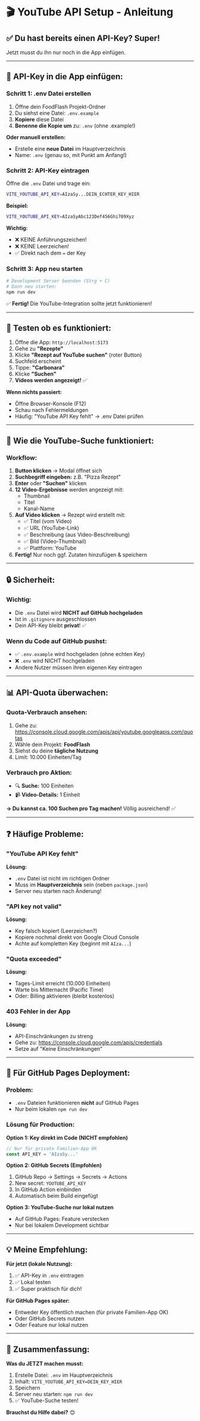 # 🎬 YouTube API Setup - Anleitung

## ✅ Du hast bereits einen API-Key? Super!

Jetzt musst du ihn nur noch in die App einfügen.

---

## 🔑 **API-Key in die App einfügen:**

### **Schritt 1: .env Datei erstellen**

1. Öffne dein FoodFlash Projekt-Ordner
2. Du siehst eine Datei: `.env.example`
3. **Kopiere** diese Datei
4. **Benenne die Kopie um** zu: `.env` (ohne .example!)

**Oder manuell erstellen:**
- Erstelle eine **neue Datei** im Hauptverzeichnis
- Name: `.env` (genau so, mit Punkt am Anfang!)

### **Schritt 2: API-Key eintragen**

Öffne die `.env` Datei und trage ein:

```bash
VITE_YOUTUBE_API_KEY=AIzaSy...DEIN_ECHTER_KEY_HIER
```

**Beispiel:**
```bash
VITE_YOUTUBE_API_KEY=AIzaSyAbc123Def456Ghi789Xyz
```

**Wichtig:**
- ❌ KEINE Anführungszeichen!
- ❌ KEINE Leerzeichen!
- ✅ Direkt nach dem `=` der Key

### **Schritt 3: App neu starten**

```bash
# Development Server beenden (Strg + C)
# Dann neu starten:
npm run dev
```

✅ **Fertig!** Die YouTube-Integration sollte jetzt funktionieren!

---

## 🧪 **Testen ob es funktioniert:**

1. Öffne die App: `http://localhost:5173`
2. Gehe zu **"Rezepte"**
3. Klicke **"Rezept auf YouTube suchen"** (roter Button)
4. Suchfeld erscheint
5. Tippe: **"Carbonara"**
6. Klicke **"Suchen"**
7. **Videos werden angezeigt!** ✅

**Wenn nichts passiert:**
- Öffne Browser-Konsole (F12)
- Schau nach Fehlermeldungen
- Häufig: "YouTube API Key fehlt" → .env Datei prüfen

---

## 🎯 **Wie die YouTube-Suche funktioniert:**

### **Workflow:**
1. **Button klicken** → Modal öffnet sich
2. **Suchbegriff eingeben:** z.B. "Pizza Rezept"
3. **Enter** oder **"Suchen"** klicken
4. **12 Video-Ergebnisse** werden angezeigt mit:
   - Thumbnail
   - Titel
   - Kanal-Name
5. **Auf Video klicken** → Rezept wird erstellt mit:
   - ✅ Titel (vom Video)
   - ✅ URL (YouTube-Link)
   - ✅ Beschreibung (aus Video-Beschreibung)
   - ✅ Bild (Video-Thumbnail)
   - ✅ Plattform: YouTube
6. **Fertig!** Nur noch ggf. Zutaten hinzufügen & speichern

---

## 🔒 **Sicherheit:**

### **Wichtig:**
- Die `.env` Datei wird **NICHT auf GitHub hochgeladen**
- Ist in `.gitignore` ausgeschlossen
- Dein API-Key bleibt **privat**! ✅

### **Wenn du Code auf GitHub pushst:**
- ✅ `.env.example` wird hochgeladen (ohne echten Key)
- ❌ `.env` wird NICHT hochgeladen
- Andere Nutzer müssen ihren eigenen Key eintragen

---

## 📊 **API-Quota überwachen:**

### **Quota-Verbrauch ansehen:**
1. Gehe zu: https://console.cloud.google.com/apis/api/youtube.googleapis.com/quotas
2. Wähle dein Projekt: **FoodFlash**
3. Siehst du deine **tägliche Nutzung**
4. Limit: 10.000 Einheiten/Tag

### **Verbrauch pro Aktion:**
- 🔍 **Suche:** 100 Einheiten
- 📹 **Video-Details:** 1 Einheit

**→ Du kannst ca. 100 Suchen pro Tag machen!** Völlig ausreichend! ✅

---

## ❓ **Häufige Probleme:**

### **"YouTube API Key fehlt"**
**Lösung:**
- `.env` Datei ist nicht im richtigen Ordner
- Muss im **Hauptverzeichnis** sein (neben `package.json`)
- Server neu starten nach Änderung!

### **"API key not valid"**
**Lösung:**
- Key falsch kopiert (Leerzeichen?)
- Kopiere nochmal direkt von Google Cloud Console
- Achte auf kompletten Key (beginnt mit `AIza...`)

### **"Quota exceeded"**
**Lösung:**
- Tages-Limit erreicht (10.000 Einheiten)
- Warte bis Mitternacht (Pacific Time)
- Oder: Billing aktivieren (bleibt kostenlos)

### **403 Fehler in der App**
**Lösung:**
- API-Einschränkungen zu streng
- Gehe zu: https://console.cloud.google.com/apis/credentials
- Setze auf "Keine Einschränkungen"

---

## 🚀 **Für GitHub Pages Deployment:**

### **Problem:**
- `.env` Dateien funktionieren **nicht** auf GitHub Pages
- Nur beim lokalen `npm run dev`

### **Lösung für Production:**

**Option 1: Key direkt im Code (NICHT empfohlen)**
```typescript
// Nur für private Familien-App OK
const API_KEY = 'AIzaSy...'
```

**Option 2: GitHub Secrets (Empfohlen)**
1. GitHub Repo → Settings → Secrets → Actions
2. New secret: `YOUTUBE_API_KEY`
3. In GitHub Action einbinden
4. Automatisch beim Build eingefügt

**Option 3: YouTube-Suche nur lokal nutzen**
- Auf GitHub Pages: Feature verstecken
- Nur bei lokalem Development sichtbar

---

## 💡 **Meine Empfehlung:**

**Für jetzt (lokale Nutzung):**
1. ✅ API-Key in `.env` eintragen
2. ✅ Lokal testen
3. ✅ Super praktisch für dich!

**Für GitHub Pages später:**
- Entweder Key öffentlich machen (für private Familien-App OK)
- Oder GitHub Secrets nutzen
- Oder Feature nur lokal nutzen

---

## 📝 **Zusammenfassung:**

**Was du JETZT machen musst:**
1. Erstelle Datei: `.env` im Hauptverzeichnis
2. Inhalt: `VITE_YOUTUBE_API_KEY=DEIN_KEY_HIER`
3. Speichern
4. Server neu starten: `npm run dev`
5. ✅ YouTube-Suche testen!

**Brauchst du Hilfe dabei?** 😊

